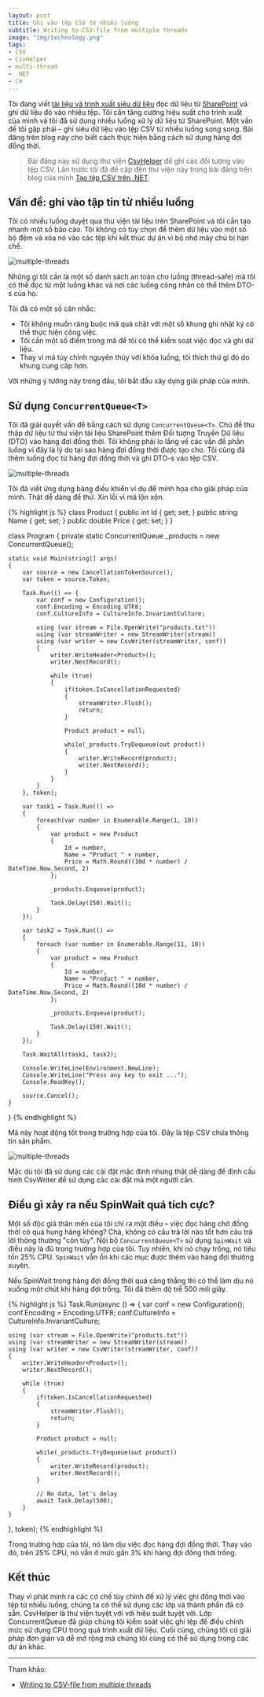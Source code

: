 ```yaml
---
layout: post
title: Ghi vào tệp CSV từ nhiều luồng
subtitle: Writing to CSV-file from multiple threads
image: "img/technology.png"
tags:
- CSV
- CsvHelper
- multi-thread
- .NET
- C#
---
```


Tôi đang viết [tài liệu và trình xuất siêu dữ liệu](https://gunnarpeipman.com/traverse-hierarchy-optimized/) đọc dữ liệu từ [SharePoint](https://gunnarpeipman.com/sharepoint/) và ghi dữ liệu đó vào nhiều tệp. Tôi cần tăng cường hiệu suất cho trình xuất của mình và tôi đã sử dụng nhiều luồng xử lý dữ liệu từ SharePoint. Một vấn đề tôi gặp phải – ghi siêu dữ liệu vào tệp CSV từ nhiều luồng song song. Bài đăng trên blog này cho biết cách thực hiện bằng cách sử dụng hàng đợi đồng thời.

> Bài đăng này sử dụng thư viện [CsvHelper](https://joshclose.github.io/CsvHelper/) để ghi các đối tượng vào tệp CSV. Lần trước tôi đã đề cập đến thư viện này trong bài đăng trên blog của mình [Tạo tệp CSV trên .NET](https://gunnarpeipman.com/dotnet-csv/).


## Vấn đề: ghi vào tập tin từ nhiều luồng

Tôi có nhiều luồng duyệt qua thư viện tài liệu trên SharePoint và tôi cần tạo nhanh một số báo cáo. Tôi không có tùy chọn để thêm dữ liệu vào một số bộ đệm và xóa nó vào các tệp khi kết thúc dự án vì bộ nhớ máy chủ bị hạn chế.

![multiple-threads](https://boxxv.github.io/img/2023/multiple-threads-one-file.png.webp "multiple-threads")

Những gì tôi cần là một số danh sách an toàn cho luồng (thread-safe) mà tôi có thể đọc từ một luồng khác và nơi các luồng công nhân có thể thêm DTO-s của họ.

Tôi đã có một số cân nhắc:
- Tôi không muốn ràng buộc mã quá chặt với một số khung ghi nhật ký có thể thực hiện công việc.
- Tôi cần một số điểm trong mã để tôi có thể kiểm soát việc đọc và ghi dữ liệu.
- Thay vì mã tùy chỉnh nguyên thủy với khóa luồng, tôi thích thứ gì đó do khung cung cấp hơn.

Với những ý tưởng này trong đầu, tôi bắt đầu xây dựng giải pháp của mình.

## Sử dụng `ConcurrentQueue<T>`

Tôi đã giải quyết vấn đề bằng cách sử dụng `ConcurrentQueue<T>`. Chủ đề thu thập dữ liệu từ thư viện tài liệu SharePoint thêm Đối tượng Truyền Dữ liệu (DTO) vào hàng đợi đồng thời. Tôi không phải lo lắng về các vấn đề phân luồng vì đây là lý do tại sao hàng đợi đồng thời được tạo cho. Tôi cũng đã thêm luồng đọc từ hàng đợi đồng thời và ghi DTO-s vào tệp CSV.

![multiple-threads](https://boxxv.github.io/img/2023/concurrent-queue-reader-file-writer.png.webp "multiple-threads")

Tôi đã viết ứng dụng bảng điều khiển ví dụ để minh họa cho giải pháp của mình. Thật dễ dàng để thử. Xin lỗi vì mã lộn xộn.

{% highlight js %}
class Product
{
    public int Id { get; set; }
    public string Name { get; set; }
    public double Price { get; set; }
}
 
class Program
{
    private static ConcurrentQueue<Product> _products = new ConcurrentQueue<Product>();
 
    static void Main(string[] args)
    {
        var source = new CancellationTokenSource();
        var token = source.Token;           
 
        Task.Run(() => {
            var conf = new Configuration();
            conf.Encoding = Encoding.UTF8;
            conf.CultureInfo = CultureInfo.InvariantCulture;
 
            using (var stream = File.OpenWrite("products.txt"))
            using (var streamWriter = new StreamWriter(stream))
            using (var writer = new CsvWriter(streamWriter, conf))
            {
                writer.WriteHeader<Product>();
                writer.NextRecord();
 
                while (true)
                {
                    if(token.IsCancellationRequested)
                    {
                        streamWriter.Flush();
                        return;
                    }
 
                    Product product = null;
 
                    while(_products.TryDequeue(out product))
                    {
                        writer.WriteRecord(product);
                        writer.NextRecord();
                    }
                }
            }
        }, token);
 
        var task1 = Task.Run(() => 
        {
            foreach(var number in Enumerable.Range(1, 10))
            {
                var product = new Product
                {
                    Id = number,
                    Name = "Product " + number,
                    Price = Math.Round((10d * number) / DateTime.Now.Second, 2)
                };
 
                _products.Enqueue(product);
 
                Task.Delay(150).Wait();
            }
        });
 
        var task2 = Task.Run(() => 
        {
            foreach (var number in Enumerable.Range(11, 10))
            {
                var product = new Product
                {
                    Id = number,
                    Name = "Product " + number,
                    Price = Math.Round((10d * number) / DateTime.Now.Second, 2)
                };
 
                _products.Enqueue(product);
 
                Task.Delay(150).Wait();
            }
        });
 
        Task.WaitAll(task1, task2);            
 
        Console.WriteLine(Environment.NewLine);
        Console.WriteLine("Press any key to exit ...");
        Console.ReadKey();
 
        source.Cancel();
    }
}
{% endhighlight %}

Mã này hoạt động tốt trong trường hợp của tôi. Đây là tệp CSV chứa thông tin sản phẩm.

![multiple-threads](https://boxxv.github.io/img/2023/concurrentqueue-csv.png.webp "multiple-threads")

Mặc dù tôi đã sử dụng các cài đặt mặc định nhưng thật dễ dàng để định cấu hình CsvWriter để sử dụng các cài đặt mà một người cần.


## Điều gì xảy ra nếu SpinWait quá tích cực?

Một số độc giả thân mến của tôi chỉ ra một điều – việc đọc hàng chờ đồng thời có quá hung hăng không? Chà, không có câu trả lời nào tốt hơn câu trả lời thông thường "còn tùy". Nội bộ `ConcurrentQueue<T>` sử dụng `SpinWait` và điều này là đủ trong trường hợp của tôi. Tuy nhiên, khi nó chạy trống, nó tiêu tốn 25% CPU. `SpinWait` vẫn ổn khi các mục được thêm vào hàng đợi thường xuyên.

Nếu SpinWait trong hàng đợi đồng thời quá căng thẳng thì có thể làm dịu nó xuống một chút khi hàng đợi trống. Tôi đã thêm độ trễ 500 mili giây.

{% highlight js %}
Task.Run(async () => {
    var conf = new Configuration();
    conf.Encoding = Encoding.UTF8;
    conf.CultureInfo = CultureInfo.InvariantCulture;
 
    using (var stream = File.OpenWrite("products.txt"))
    using (var streamWriter = new StreamWriter(stream))
    using (var writer = new CsvWriter(streamWriter, conf))
    {
        writer.WriteHeader<Product>();
        writer.NextRecord();
 
        while (true)
        {
            if(token.IsCancellationRequested)
            {
                streamWriter.Flush();
                return;
            }
 
            Product product = null;
 
            while(_products.TryDequeue(out product))
            {
                writer.WriteRecord(product);
                writer.NextRecord();
            }
 
            // No data, let's delay
            await Task.Delay(500);
        }
    }
}, token);
{% endhighlight %}

Trong trường hợp của tôi, nó làm dịu việc đọc hàng đợi đồng thời. Thay vào đó, trên 25% CPU, nó vẫn ở mức gần 3% khi hàng đợi đồng thời trống.

## Kết thúc
Thay vì phát minh ra các cơ chế tùy chỉnh để xử lý việc ghi đồng thời vào tệp từ nhiều luồng, chúng ta có thể sử dụng các lớp và thành phần đã có sẵn. CsvHelper là thư viện tuyệt vời với hiệu suất tuyệt vời. Lớp ConcurrentQueue<T> đã giúp chúng tôi kiểm soát việc ghi tệp để điều chỉnh mức sử dụng CPU trong quá trình xuất dữ liệu. Cuối cùng, chúng tôi có giải pháp đơn giản và dễ mở rộng mà chúng tôi cũng có thể sử dụng trong các dự án khác.


-----
Tham khảo:
- [Writing to CSV-file from multiple threads](https://gunnarpeipman.com/write-csv-from-multiple-threads/)
